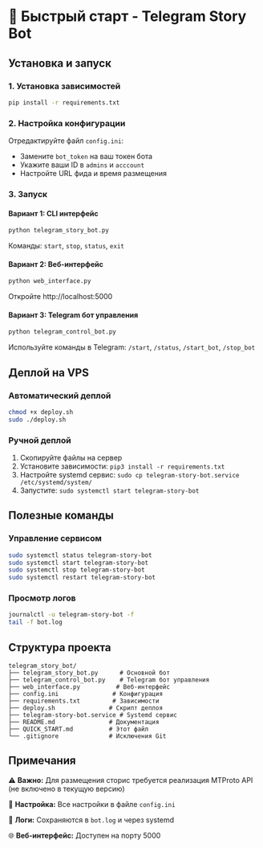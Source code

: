 # 🚀 Быстрый старт - Telegram Story Bot

## Установка и запуск

### 1. Установка зависимостей
```bash
pip install -r requirements.txt
```

### 2. Настройка конфигурации
Отредактируйте файл `config.ini`:
- Замените `bot_token` на ваш токен бота
- Укажите ваши ID в `admins` и `acccount`
- Настройте URL фида и время размещения

### 3. Запуск

#### Вариант 1: CLI интерфейс
```bash
python telegram_story_bot.py
```
Команды: `start`, `stop`, `status`, `exit`

#### Вариант 2: Веб-интерфейс
```bash
python web_interface.py
```
Откройте http://localhost:5000

#### Вариант 3: Telegram бот управления
```bash
python telegram_control_bot.py
```
Используйте команды в Telegram: `/start`, `/status`, `/start_bot`, `/stop_bot`

## Деплой на VPS

### Автоматический деплой
```bash
chmod +x deploy.sh
sudo ./deploy.sh
```

### Ручной деплой
1. Скопируйте файлы на сервер
2. Установите зависимости: `pip3 install -r requirements.txt`
3. Настройте systemd сервис: `sudo cp telegram-story-bot.service /etc/systemd/system/`
4. Запустите: `sudo systemctl start telegram-story-bot`

## Полезные команды

### Управление сервисом
```bash
sudo systemctl status telegram-story-bot
sudo systemctl start telegram-story-bot
sudo systemctl stop telegram-story-bot
sudo systemctl restart telegram-story-bot
```

### Просмотр логов
```bash
journalctl -u telegram-story-bot -f
tail -f bot.log
```

## Структура проекта

```
telegram_story_bot/
├── telegram_story_bot.py      # Основной бот
├── telegram_control_bot.py    # Telegram бот управления
├── web_interface.py          # Веб-интерфейс
├── config.ini               # Конфигурация
├── requirements.txt         # Зависимости
├── deploy.sh               # Скрипт деплоя
├── telegram-story-bot.service # Systemd сервис
├── README.md               # Документация
├── QUICK_START.md          # Этот файл
└── .gitignore              # Исключения Git
```

## Примечания

⚠️ **Важно:** Для размещения сторис требуется реализация MTProto API (не включено в текущую версию)

🔧 **Настройка:** Все настройки в файле `config.ini`

📝 **Логи:** Сохраняются в `bot.log` и через systemd

🌐 **Веб-интерфейс:** Доступен на порту 5000
